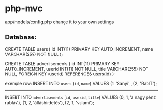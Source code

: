 # php-mvc
app/models/config.php 
change it to your own settings

## Database:
CREATE TABLE users (
  id INT(11) PRIMARY KEY AUTO_INCREMENT,
  name VARCHAR(255) NOT NULL
);

CREATE TABLE advertisements (
  id INT(11) PRIMARY KEY AUTO_INCREMENT,
  userid INT(11) NOT NULL,
  title VARCHAR(255) NOT NULL,
  FOREIGN KEY (userid) REFERENCES users(id)
);

exemple row:
INSERT INTO `users` (`id`, `name`) VALUES
(1, 'Sanyi'),
(2, 'RabIT');

---

INSERT INTO `advertisements` (`id`, `userid`, `title`) VALUES
(0, 1, 'a nagy pénz rablás'),
(1, 2, 'álláshirdetés'),
(2, 1, 'valami');
